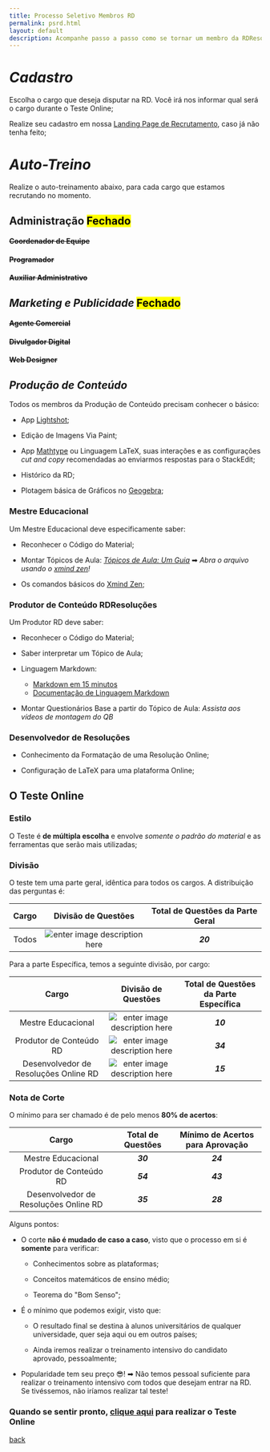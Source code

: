 ```yaml
---
title: Processo Seletivo Membros RD
permalink: psrd.html
layout: default
description: Acompanhe passo a passo como se tornar um membro da RDResoluções!
---
```


# ***Cadastro***
Escolha o cargo que deseja disputar na RD. Você irá nos informar qual será o cargo durante o Teste Online;

Realize seu cadastro em nossa [Landing Page de Recrutamento][recruta], caso já não tenha feito;

# ***Auto-Treino***
Realize o auto-treinamento abaixo, para cada cargo que estamos recrutando no momento.

## Administração <mark>Fechado</mark>

#### ~~Coordenador de Equipe~~

#### ~~Programador~~

#### ~~Auxiliar Administrativo~~

## ***Marketing e Publicidade*** <mark>Fechado</mark>

#### ~~Agente Comercial~~

#### ~~Divulgador Digital~~

#### ~~Web Designer~~

## ***Produção de Conteúdo***

Todos os membros da Produção de Conteúdo precisam conhecer o básico:

* App [Lightshot](./appsqb#LightShot);

* Edição de Imagens Via Paint;

* App [Mathtype][mathtype] ou Linguagem LaTeX, suas interações e as configurações *cut and copy* recomendadas ao enviarmos respostas para o StackEdit;

* Histórico da RD;

* Plotagem básica de Gráficos no [Geogebra][geogebra];

### **Mestre Educacional**

Um Mestre Educacional deve especificamente saber:

* Reconhecer o Código do Material;

* Montar Tópicos de Aula: [*Tópicos de Aula: Um Guia*](https://drive.google.com/open?id=1eNxbKsSJAl4VaQzbva34C-ZyH-61F4Ah) ➡
*Abra o arquivo usando o [xmind zen][xmind]!*

* Os comandos básicos do [Xmind Zen][xmind];

### **Produtor de Conteúdo RDResoluções**

Um Produtor RD deve saber:

* Reconhecer o Código do Material;

* Saber interpretar um Tópico de Aula;

* Linguagem Markdown:
    * [Markdown em 15 minutos](https://www.markdowntutorial.com)
    * [Documentação de Linguagem Markdown](https://www.markdownguide.org/getting-started)

* Montar Questionários Base a partir do Tópico de Aula: *Assista aos vídeos de montagem do QB*

### **Desenvolvedor de Resoluções**

* Conhecimento da Formatação de uma Resolução Online;

* Configuração de LaTeX para uma plataforma Online;

[recruta]: https://www.rdresolucoes.com/
## O Teste Online
### Estilo
O Teste é **de múltipla escolha** e envolve *somente o padrão do material* e as ferramentas que serão mais utilizadas;
### Divisão
O teste tem uma parte geral, idêntica para todos os cargos. A distribuição das perguntas é:

|Cargo|Divisão de Questões|Total de Questões da Parte Geral|
|:---:|:---:|:---:|
|Todos|![enter image description here](https://image.ibb.co/euTTjo/quest_es_gerais.png)|***20***|

Para a parte Específica, temos a seguinte divisão, por cargo:

|Cargo|Divisão de Questões|Total de Questões da Parte Específica|
|:---:|:---:|:---:|
|Mestre Educacional|![enter image description here](https://image.ibb.co/itu14o/QUEST_ES_ME.png)|***10***|
|Produtor de Conteúdo RD|![enter image description here](https://image.ibb.co/jxxcc8/quest_es_PRD.png)|***34***|
|Desenvolvedor de Resoluções Online RD|![enter image description here](https://image.ibb.co/gc6sAT/quest_es_DRD.png)|***15***|

### Nota de Corte
O mínimo para ser chamado é de pelo menos **80% de acertos**:

|Cargo|Total de Questões|Mínimo de Acertos para Aprovação|
|:---:|:---:|:---:|
|Mestre Educacional|***30***|***24***|
|Produtor de Conteúdo RD|***54***|***43***|
|Desenvolvedor de Resoluções Online RD|***35***|***28***|

Alguns pontos:

* O corte **não é mudado de caso a caso**, visto que o processo em si é **somente** para verificar:

    * Conhecimentos sobre as plataformas;

    * Conceitos matemáticos de ensino médio;

    * Teorema do "Bom Senso";

* É o mínimo que podemos exigir, visto que:

    * O resultado final se destina à alunos universitários de qualquer universidade, quer seja aqui ou em outros países;

    * Ainda iremos realizar o treinamento intensivo do candidato aprovado, pessoalmente;

* Popularidade tem seu preço 😎! ➡ Não temos pessoal suficiente para realizar o treinamento intensivo com todos que desejam entrar na RD. Se tivéssemos, não iríamos realizar tal teste!

### Quando se sentir pronto, [clique aqui](./psto.html) para realizar o **Teste Online**

[tuto-nounproject]: https://youtu.be/AXWPUVmfX-s?t=3m57s
[tuto-imgbb]: https://youtu.be/UgxzX_A-8Xg?t=1m19s
[tuto-biodigital]: https://www.youtube.com/
[wix-regrasgerais]: https://rdresolucoes.github.io/Regras-Gerais/
[tuto-scketch]: https://www.youtube.com/
[tuto-autodraw]: https://youtu.be/yOM2mnjU_MI?t=7m57s
[tuto-giphy]: https://www.youtube.com/
[tuto-soundcloud1]: https://www.youtube.com/watch?v=BaPS64diNbE
[tuto-soundcloud2]: https://www.youtube.com/watch?v=-Mp2_N4345s
[imgbb]: https://imgbb.com/
[autodraw]: https://www.autodraw.com/
[mathtype]: http://www.wiris.com/en/downloads/files/2184/010MTW6.9/MathType-win-en-6.9d.exe
[sound]: https://soundcloud.com/
[chem]: https://drive.google.com/file/d/1H1k7io_tZjKncFEr0ch34s2s8144zygb/view?usp=sharing
[ket]: http://lifescience.opensource.epam.com/ketcher/demo.html
[template]: https://drive.google.com/open?id=19Z9W4tAianhxzI9UmyxAk46PIvbCuJ7r
[vox]: https://www.google.com/intl/en/chrome/demos/speech.html

[^21]: A RD se reserva ao direito de segurar o pagamento integral de um membro por tempo indeterminado, caso esteja sob suspeita de plágio de material ou possua material a ser corrigido;

[^22]: Supondo mínimo de tal material genérico como 5;

[^23]: durante as revisões internas;

[^24]: <iframe width="650" height="450" src="https://docs.google.com/spreadsheets/d/e/2PACX-1vTMbxgD-YAQG5fvpTzFv7TqJuXhaKaKd0iGTlT-QUiL2sRXIDb7768WZYqE6YIEygqphnKOmg-qGhPN/pubhtml?gid=1019807899&amp;range=A1:E35&amp;single=true&amp;widget=true&amp;headers=false"></iframe>

[geogebra]: https://www.geogebra.org/classic
[xmind]: https://www.xmind.net/zen/

[back](./)
